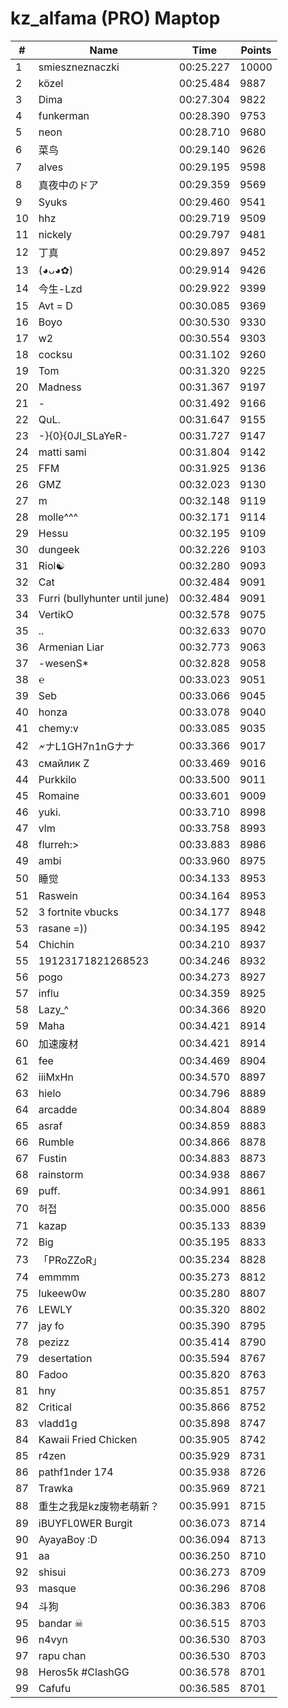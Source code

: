 # kz_alfama (PRO) Maptop

|  # | Name | Time | Points |
|-------------- | -------------- | -------------- | -------------- | 
| 1 | smieszneznaczki | 00:25.227 | 10000 | 
| 2 | közel | 00:25.484 | 9887 | 
| 3 | Dima | 00:27.304 | 9822 | 
| 4 | funkerman | 00:28.390 | 9753 | 
| 5 | neon | 00:28.710 | 9680 | 
| 6 | 菜鸟 | 00:29.140 | 9626 | 
| 7 | alves | 00:29.195 | 9598 | 
| 8 | 真夜中のドア | 00:29.359 | 9569 | 
| 9 | Syuks | 00:29.460 | 9541 | 
| 10 | hhz | 00:29.719 | 9509 | 
| 11 | nickely | 00:29.797 | 9481 | 
| 12 | 丁真 | 00:29.897 | 9452 | 
| 13 | (◕ᴗ◕✿) | 00:29.914 | 9426 | 
| 14 | 今生-Lzd | 00:29.922 | 9399 | 
| 15 | Avt = D | 00:30.085 | 9369 | 
| 16 | Boyo | 00:30.530 | 9330 | 
| 17 | w2 | 00:30.554 | 9303 | 
| 18 | cocksu | 00:31.102 | 9260 | 
| 19 | Tom | 00:31.320 | 9225 | 
| 20 | Madness | 00:31.367 | 9197 | 
| 21 | - | 00:31.492 | 9166 | 
| 22 | QuL. | 00:31.647 | 9155 | 
| 23 | -}{0}{0JI_SLaYeR- | 00:31.727 | 9147 | 
| 24 | matti sami | 00:31.804 | 9142 | 
| 25 | FFM | 00:31.925 | 9136 | 
| 26 | GMZ | 00:32.023 | 9130 | 
| 27 | m | 00:32.148 | 9119 | 
| 28 | molle^^^ | 00:32.171 | 9114 | 
| 29 | Hessu | 00:32.195 | 9109 | 
| 30 | dungeek | 00:32.226 | 9103 | 
| 31 | Riol☯ | 00:32.280 | 9093 | 
| 32 | Cat | 00:32.484 | 9091 | 
| 33 | Furri (bullyhunter until june) | 00:32.484 | 9091 | 
| 34 | VertikO | 00:32.578 | 9075 | 
| 35 | .. | 00:32.633 | 9070 | 
| 36 | Armenian Liar | 00:32.773 | 9063 | 
| 37 | -wesenS* | 00:32.828 | 9058 | 
| 38 | ℮ | 00:33.023 | 9051 | 
| 39 | Seb | 00:33.066 | 9045 | 
| 40 | honza | 00:33.078 | 9040 | 
| 41 | chemy:v | 00:33.085 | 9035 | 
| 42 | 🗲ナL1GH7n1nGナナ | 00:33.366 | 9017 | 
| 43 | смайлик Z | 00:33.469 | 9016 | 
| 44 | Purkkilo | 00:33.500 | 9011 | 
| 45 | Romaine | 00:33.601 | 9009 | 
| 46 | yuki. | 00:33.710 | 8998 | 
| 47 | vlm | 00:33.758 | 8993 | 
| 48 | flurreh:> | 00:33.883 | 8986 | 
| 49 | ambi | 00:33.960 | 8975 | 
| 50 | 睡觉 | 00:34.133 | 8953 | 
| 51 | Raswein | 00:34.164 | 8953 | 
| 52 | 3 fortnite vbucks | 00:34.177 | 8948 | 
| 53 | rasane =)) | 00:34.195 | 8942 | 
| 54 | Chichin | 00:34.210 | 8937 | 
| 55 | 19123171821268523 | 00:34.246 | 8932 | 
| 56 | pogo | 00:34.273 | 8927 | 
| 57 | influ | 00:34.359 | 8925 | 
| 58 | Lazy_^ | 00:34.366 | 8920 | 
| 59 | Maha | 00:34.421 | 8914 | 
| 60 | 加速废材 | 00:34.421 | 8914 | 
| 61 | fee | 00:34.469 | 8904 | 
| 62 | iiiMxHn | 00:34.570 | 8897 | 
| 63 | hielo | 00:34.796 | 8889 | 
| 64 | arcadde | 00:34.804 | 8889 | 
| 65 | asraf | 00:34.859 | 8883 | 
| 66 | Rumble | 00:34.866 | 8878 | 
| 67 | Fustin | 00:34.883 | 8873 | 
| 68 | rainstorm | 00:34.938 | 8867 | 
| 69 | puff. | 00:34.991 | 8861 | 
| 70 | 허접 | 00:35.000 | 8856 | 
| 71 | kazap | 00:35.133 | 8839 | 
| 72 | Big | 00:35.195 | 8833 | 
| 73 | 「PRoZZoR」 | 00:35.234 | 8828 | 
| 74 | emmmm | 00:35.273 | 8812 | 
| 75 | lukeew0w | 00:35.280 | 8807 | 
| 76 | LEWLY | 00:35.320 | 8802 | 
| 77 | jay fo | 00:35.390 | 8795 | 
| 78 | pezizz | 00:35.414 | 8790 | 
| 79 | desertation | 00:35.594 | 8767 | 
| 80 | Fadoo | 00:35.820 | 8763 | 
| 81 | hny | 00:35.851 | 8757 | 
| 82 | Critical | 00:35.866 | 8752 | 
| 83 | vladd1g | 00:35.898 | 8747 | 
| 84 | Kawaii Fried Chicken | 00:35.905 | 8742 | 
| 85 | r4zen | 00:35.929 | 8731 | 
| 86 | pathf1nder 174 | 00:35.938 | 8726 | 
| 87 | Trawka | 00:35.969 | 8721 | 
| 88 | 重生之我是kz废物老萌新？ | 00:35.991 | 8715 | 
| 89 | iBUYFL0WER Burgit | 00:36.073 | 8714 | 
| 90 | AyayaBoy :D | 00:36.094 | 8713 | 
| 91 | aa | 00:36.250 | 8710 | 
| 92 | shisui | 00:36.273 | 8709 | 
| 93 | masque | 00:36.296 | 8708 | 
| 94 | 斗狗 | 00:36.383 | 8706 | 
| 95 | bandar ☠ | 00:36.515 | 8703 | 
| 96 | n4vyn | 00:36.530 | 8703 | 
| 97 | rapu chan | 00:36.530 | 8703 | 
| 98 | Heros5k #ClashGG | 00:36.578 | 8701 | 
| 99 | Cafufu | 00:36.585 | 8701 | 

